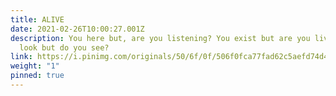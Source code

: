 ```yaml
---
title: ALIVE
date: 2021-02-26T10:00:27.001Z
description: You here but, are you listening? You exist but are you living? You
  look but do you see?
link: https://i.pinimg.com/originals/50/6f/0f/506f0fca77fad62c5aefd74d44c3503a.jpg
weight: "1"
pinned: true
---
```

